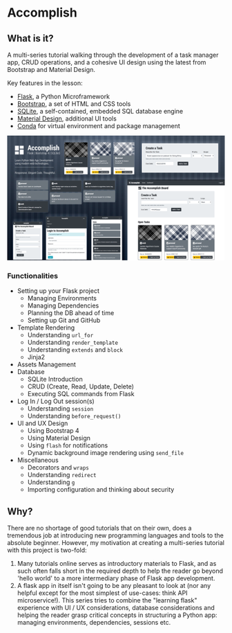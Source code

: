 # Accomplish
## What is it?
A multi-series tutorial walking through the development of a task manager app, CRUD operations, and a cohesive UI design using the latest from Bootstrap and Material Design.

Key features in the lesson:
- [Flask](http://flask.pocoo.org/), a Python Microframework
- [Bootstrap](https://getbootstrap.com/), a set of HTML and CSS tools
- [SQLite](https://www.sqlite.org/index.html), a self-contained, embedded SQL database engine
- [Material Design](https://material.io/), additional UI tools
- [Conda](https://conda.io/) for virtual environment and package management

![](static/img/accomplish.png)


### Functionalities
- Setting up your Flask project
    - Managing Environments
    - Managing Dependencies
    - Planning the DB ahead of time
    - Setting up Git and GitHub 
- Template Rendering
    - Understanding `url_for`
    - Understanding `render_template`
    - Understanding `extends` and `block`
    - Jinja2
- Assets Management
- Database
    - SQLite Introduction
    - CRUD (Create, Read, Update, Delete)
    - Executing SQL commands from Flask
- Log In / Log Out session(s)
    - Understanding `session`
    - Understanding `before_request()`
- UI and UX Design
    - Using Bootstrap 4
    - Using Material Design
    - Using `flash` for notifications
    - Dynamic background image rendering using `send_file`
- Miscellaneous
    - Decorators and `wraps`
    - Understanding `redirect`
    - Understanding `g`
    - Importing configuration and thinking about security

## Why?
There are no shortage of good tutorials that on their own, does a tremendous job at introducing new programming languages and tools to the absolute beginner. However, my motivation at creating a multi-series tutorial with this project is two-fold:

1. Many tutorials online serves as introductory materials to Flask, and as such often falls short in the required depth to help the reader go beyond 'hello world' to a more intermediary phase of Flask app development. 
2. A flask app in itself isn't going to be any pleasant to look at (nor any helpful except for the most simplest of use-cases: think API microservice!). This series tries to combine the "learning flask" experience with UI / UX considerations, database considerations and helping the reader grasp critical concepts in structuring a Python app: managing environments, dependencies, sessions etc. 
